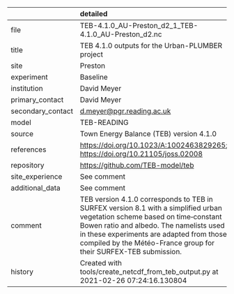 |                   | detailed                                                                                                                                                                                                                                                                               |
|:------------------|:---------------------------------------------------------------------------------------------------------------------------------------------------------------------------------------------------------------------------------------------------------------------------------------|
| file              | TEB-4.1.0_AU-Preston_d2_1_TEB-4.1.0_AU-Preston_d2.nc                                                                                                                                                                                                                                   |
| title             | TEB 4.1.0 outputs for the Urban-PLUMBER project                                                                                                                                                                                                                                        |
| site              | Preston                                                                                                                                                                                                                                                                                |
| experiment        | Baseline                                                                                                                                                                                                                                                                               |
| institution       | David Meyer                                                                                                                                                                                                                                                                            |
| primary_contact   | David Meyer                                                                                                                                                                                                                                                                            |
| secondary_contact | d.meyer@pgr.reading.ac.uk                                                                                                                                                                                                                                                              |
| model             | TEB-READING                                                                                                                                                                                                                                                                            |
| source            | Town Energy Balance (TEB) version 4.1.0                                                                                                                                                                                                                                                |
| references        | https://doi.org/10.1023/A:1002463829265; https://doi.org/10.21105/joss.02008                                                                                                                                                                                                           |
| repository        | https://github.com/TEB-model/teb                                                                                                                                                                                                                                                       |
| site_experience   | See comment                                                                                                                                                                                                                                                                            |
| additional_data   | See comment                                                                                                                                                                                                                                                                            |
| comment           | TEB version 4.1.0 corresponds to TEB in SURFEX version 8.1 with a simplified urban vegetation scheme based on time‐constant Bowen ratio and albedo. The namelists used in these experiments are adapted from those compiled by the Météo-France group for their SURFEX-TEB submission. |
| history           | Created with tools/create_netcdf_from_teb_output.py at 2021-02-26 07:24:16.130804                                                                                                                                                                                                      |
